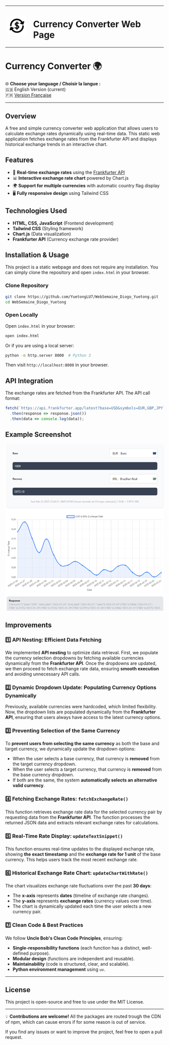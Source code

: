 <table>
  <tr>
    <td><img src="./assets/exchange.png" alt="Currency Exchange" width="60" style="margin-right: 10px;"></td>
    <td><h1>Currency Converter Web Page</h1></td>
  </tr>
</table>

# Currency Converter 🌍

🌐 **Choose your language / Choisir la langue :**  
🇬🇧 English Version (current)  
🇫🇷 [Version Française](README_FR.md)

---

## Overview
A free and simple currency converter web application that allows users to calculate exchange rates dynamically using real-time data. This static web application fetches exchange rates from the Frankfurter API and displays historical exchange trends in an interactive chart.

## Features
- 📌 **Real-time exchange rates** using the [Frankfurter API](https://www.frankfurter.app/)
- 📊 **Interactive exchange rate chart** powered by Chart.js
- 🌍 **Support for multiple currencies** with automatic country flag display
- 🖥️ **Fully responsive design** using Tailwind CSS

## Technologies Used
- **HTML, CSS, JavaScript** (Frontend development)
- **Tailwind CSS** (Styling framework)
- **Chart.js** (Data visualization)
- **Frankfurter API** (Currency exchange rate provider)

## Installation & Usage
This project is a static webpage and does not require any installation. You can simply clone the repository and open `index.html` in your browser.

### Clone Repository
```sh
git clone https://github.com/YuetongLU7/WebSemaine_Diogo_Yuetong.git
cd WebSemaine_Diogo_Yuetong
```

### Open Locally
Open `index.html` in your browser:
```sh
open index.html
```
Or if you are using a local server:
```sh
python -m http.server 8000  # Python 3
```
Then visit `http://localhost:8000` in your browser.

## API Integration
The exchange rates are fetched from the Frankfurter API. The API call format:
```js
fetch(`https://api.frankfurter.app/latest?base=USD&symbols=EUR,GBP,JPY`)
  .then(response => response.json())
  .then(data => console.log(data));
```

## Example Screenshot
![App Screenshot](./assets/screenshot.png)

## Improvements

### 1️⃣ API Nesting: Efficient Data Fetching
We implemented **API nesting** to optimize data retrieval. First, we populate the currency selection dropdowns by fetching available currencies dynamically from the **Frankfurter API**. Once the dropdowns are updated, we then proceed to fetch exchange rate data, ensuring **smooth execution** and avoiding unnecessary API calls.

### 2️⃣ Dynamic Dropdown Update: Populating Currency Options Dynamically
Previously, available currencies were hardcoded, which limited flexibility. Now, the dropdown lists are populated dynamically from the **Frankfurter API**, ensuring that users always have access to the latest currency options.

### 3️⃣ Preventing Selection of the Same Currency
To **prevent users from selecting the same currency** as both the base and target currency, we dynamically update the dropdown options:
   - When the user selects a base currency, that currency is **removed** from the target currency dropdown.
   - When the user selects a target currency, that currency is **removed** from the base currency dropdown.
   - If both are the same, the system **automatically selects an alternative valid currency**.

### 4️⃣ Fetching Exchange Rates: `fetchExchangeRate()`
This function retrieves exchange rate data for the selected currency pair by requesting data from the **Frankfurter API**. The function processes the returned JSON data and extracts relevant exchange rates for calculations.

### 5️⃣ Real-Time Rate Display: `updateTextSnippet()`
This function ensures real-time updates to the displayed exchange rate, showing **the exact timestamp** and the **exchange rate for 1 unit** of the base currency. This helps users track the most recent exchange rate.

### 6️⃣ Historical Exchange Rate Chart: `updateChartWithRate()`
The chart visualizes exchange rate fluctuations over the past **30 days**:
   - The **x-axis** represents **dates** (timeline of exchange rate changes).
   - The **y-axis** represents **exchange rates** (currency values over time).
   - The chart is dynamically updated each time the user selects a new currency pair.

### 7️⃣ Clean Code & Best Practices
We follow **Uncle Bob's Clean Code Principles**, ensuring:
   - **Single-responsibility functions** (each function has a distinct, well-defined purpose).
   - **Modular design** (functions are independent and reusable).
   - **Maintainability** (code is structured, clear, and scalable).
   - **Python environment management** using `uv`.

---

## License
This project is open-source and free to use under the MIT License.

---
💡 **Contributions are welcome!** 
All the packages are routed trough the CDN of npm, which can cause errors if for some reason is out of service.

If you find any issues or want to improve the project, feel free to open a pull request.
